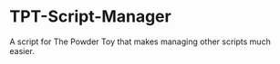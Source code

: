 TPT-Script-Manager
==================

A script for The Powder Toy that makes managing other scripts much easier.
